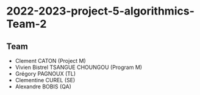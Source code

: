 # 2022-2023-project-5-algorithmics-Team-2

## Team

- Clement CATON (Project M)
- Vivien Bistrel TSANGUE CHOUNGOU (Program M)
- Grégory PAGNOUX (TL)
- Clementine CUREL (SE)
- Alexandre BOBIS (QA)
